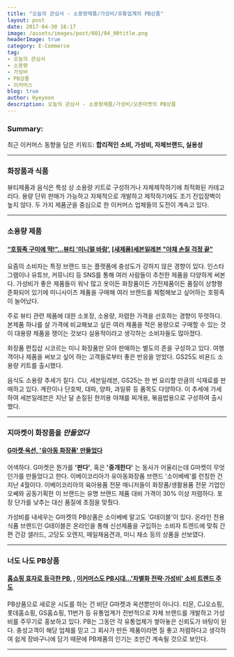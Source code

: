 ```yaml
---
title: "오늘의 관심사 - 소용량제품/가성비/유통업계의 PB상품"
layout: post
date: 2017-04-30 16:17
image: /assets/images/post/001/04_00title.png
headerImage: true
category: E-Commerce
tag:
- 오늘의 관심사
- 소용량
- 가성비
- PB상품
- 이커머스
blog: true
author: Hyeyeon
description: 오늘의 관심사 - 소용량제품/가성비/오픈마켓의 PB상품
---
```


### Summary:

최근 이커머스 동향을 담은 키워드: **합리적인 소비, 가성비, 자체브랜드, 실용성**

---


### 화장품과 식품

뷰티제품과 음식은 특성 상 소용량 키트로 구성하거나 자체제작하기에 최적화된 카테고리다. 용량 단위 판매가 가능하고 자체적으로 개발하고 제작하기에도 초기 진입장벽이 높지 않다. 두 가지 제품군을 중심으로 한 이커머스 업체들의 도전이 계속고 있다.

---

### 소용량 제품

#### [“호핑족 구미에 딱!”...뷰티 ‘미니멀 바람’](http://www.econovill.com/news/articleView.html?idxno=312700), [[새제품]세븐일레븐 "야채 손질 걱정 끝"](http://www.bizwatch.co.kr/pages/view.php?uid=30269)

요즘의 소비자는 특정 브랜드 또는 플랫폼에 충성도가 강하지 않은 경향이 있다. 인스타그램이나 유튜브, 커뮤니티 등 SNS를 통해 여러 사람들이 추천한 제품을 다양하게 써본다. 가성비가 좋은 제품들이 워낙 많고 옷이든 화장품이든 가전제품이든 품질이 상향평준화되어 있기에 미니사이즈 제품을 구매해 여러 브랜드를 체험해보고 싶어하는 호핑족이 늘어났다.

주로 뷰티 관련 제품에 대한 소포장, 소용량, 저렴한 가격을 선호하는 경향이 뚜렷하다. 본제품 하나를 살 가격에 비교해보고 싶은 여러 제품을 적은 용량으로 구매할 수 있는 것이 대용량 제품을 쟁이는 것보다 실용적이라고 생각하는 소비자들도 많아졌다.

화장품 편집샵 시코르는 미니 화장품만 모아 판매하는 별도의 존을 구성하고 있다. 여행객이나 제품을 써보고 싶어 하는 고객들로부터 좋은 반응을 얻었다. GS25도 비욘드 소용량 키트를 출시했다.

음식도 소용량 추세가 짙다. CU, 세븐일레븐, GS25는 한 번 요리할 만큼의 식재료를 판매하고 있다. 계란이나 단호박, 대파, 양파, 과일류 등 품목도 다양하다. 이 추세에 가세하여 세븐일레븐은 지난 달 손질된 한끼용 야채를 찌개용, 볶음밥용으로 구성하여 출시했다.

---

### 지마켓이 화장품을 *만들었다*

#### [G마켓∙옥션, '유아동 화장품' 만들었다](http://www.ebn.co.kr/news/view/886105)

어색하다. G마켓은 뭔가를 **'판다'**, 혹은 **'중개한다'** 는 동사가 어울리는데 G마켓이 무엇인가를 만들었다고 한다. 이베이코리아가 유아동화장품 브랜드 '소이베베'를 런칭한 건 지난 4월이다. 이베이코리아의 육아용품 전문 매니저들이 화장품/생활용품 전문 기업인 오쎄와 공동기획한 이 브랜드는 유명 브랜드 제품 대비 가격이 30% 이상 저렴하다. 포장 단가를 낮추는 대신 품질에 초점을 맞췄다.

가성비를 내세우는 G마켓의 PB상품은 소이베베 말고도 'G테이블'이 있다. 온라인 전용 식품 브랜드인 G테이블은 온라인을 통해 신선제품을 구입하는 소비자 트렌드에 맞춰 간편 건강 샐러드, 고당도 오렌지, 매일채움견과, 미니 채소 등의 상품을 선보였다.

---

### 너도 나도 PB상품

#### [홈쇼핑 효자로 등극한 PB](http://www.m-i.kr/news/articleView.html?idxno=305091), , [이커머스도 PB시대…'차별화 전략·가성비' 소비 트렌드 주도](http://www.newsis.com/view/?id=NISX20170417_0014835720&cID=10408&pID=13000)

PB상품으로 새로운 시도를 하는 건 비단 G마켓과 옥션뿐만이 아니다. 티몬, CJ오쇼핑, 롯데홈쇼핑, GS홈쇼핑, 11번가 등 유통업계가 전반적으로 자체 브랜드를 개발하고 가성비를 주무기로 홍보하고 있다. PB는 그동안 각 유통업체가 쌓아놓은 신뢰도가 바탕이 된다. 충성고객이 해당 업체를 믿고 그 회사가 만든 제품이라면 질 좋고 저렴하다고 생각하여 쉽게 장바구니에 담기 때문에 PB제품의 인기는 조만간 계속될 것으로 보인다.

---
